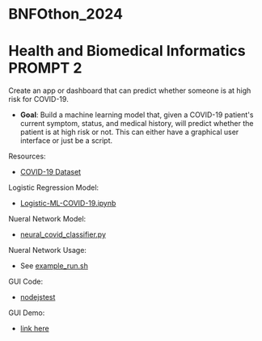 # BNFOthon_2024
# Health and Biomedical Informatics PROMPT 2
Create an app or dashboard that can predict whether someone is at high
risk for COVID-19.
- **Goal**: Build a machine learning model that, given a COVID-19 patient's current
symptom, status, and medical history, will predict whether the patient is at high
risk or not. This can either have a graphical user interface or just be a script.

Resources:
- [COVID-19 Dataset](https://www.kaggle.com/datasets/meirnizri/covid19-dataset)

Logistic Regression Model:
- [Logistic-ML-COVID-19.ipynb](./Logistic-ML-COVID-19.ipynb)

Nueral Network Model:
- [neural_covid_classifier.py](./neural_covid_classifier.py)

Nueral Network Usage:
- See [example_run.sh](./example_run.sh)

GUI Code:
- [nodejstest](./nodejstest)

GUI Demo:
- [link here](https://replit.com/@fanusr/BNFOthon2024?s=app)